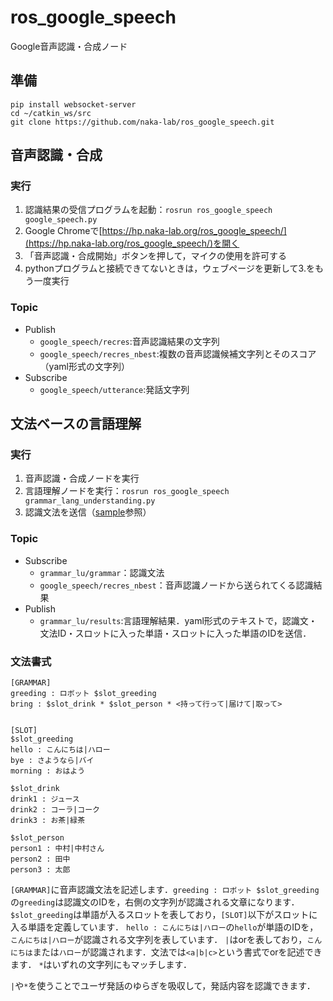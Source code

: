 # ros_google_speech

Google音声認識・合成ノード

## 準備
```
pip install websocket-server
cd ~/catkin_ws/src
git clone https://github.com/naka-lab/ros_google_speech.git
```

## 音声認識・合成
### 実行
1. 認識結果の受信プログラムを起動：`rosrun ros_google_speech google_speech.py`
2. Google Chromeで[https://hp.naka-lab.org/ros_google_speech/](https://hp.naka-lab.org/ros_google_speech/)を開く
3. 「音声認識・合成開始」ボタンを押して，マイクの使用を許可する
4. pythonプログラムと接続できてないときは，ウェブページを更新して3.をもう一度実行

### Topic
- Publish
  - `google_speech/recres`:音声認識結果の文字列
  - `google_speech/recres_nbest`:複数の音声認識候補文字列とそのスコア（yaml形式の文字列）
- Subscribe
  - `google_speech/utterance`:発話文字列

## 文法ベースの言語理解
### 実行
1. 音声認識・合成ノードを実行
2. 言語理解ノードを実行：`rosrun ros_google_speech grammar_lang_understanding.py`
3. 認識文法を送信（[sample](scripts/example_grammar.py)参照）

### Topic
- Subscribe
  - `grammar_lu/grammar`：認識文法
  - `google_speech/recres_nbest`：音声認識ノードから送られてくる認識結果
- Publish
  - `grammar_lu/results`:言語理解結果．yaml形式のテキストで，認識文・文法ID・スロットに入った単語・スロットに入った単語のIDを送信．

### 文法書式
```
[GRAMMAR]
greeding : ロボット $slot_greeding
bring : $slot_drink * $slot_person * <持って行って|届けて|取って>


[SLOT]
$slot_greeding
hello : こんにちは|ハロー
bye : さようなら|バイ
morning : おはよう

$slot_drink
drink1 : ジュース
drink2 : コーラ|コーク
drink3 : お茶|緑茶

$slot_person
person1 : 中村|中村さん
person2 : 田中
person3 : 太郎
```
`[GRAMMAR]`に音声認識文法を記述します．`greeding : ロボット $slot_greeding`の`greeding`は認識文のIDを，右側の文字列が認識される文章になります．
`$slot_greeding`は単語が入るスロットを表しており，`[SLOT]`以下がスロットに入る単語を定義しています．
`hello : こんにちは|ハロー`の`hello`が単語のIDを，`こんにちは|ハロー`が認識される文字列を表しています．
`|`はorを表しており，`こんにちは`または`ハロー`が認識されます．文法では`<a|b|c>`という書式でorを記述できます．
`*`はいずれの文字列にもマッチします．

`|`や`*`を使うことでユーザ発話のゆらぎを吸収して，発話内容を認識できます．
